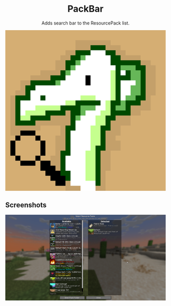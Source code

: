 <div align="center">
<h1>PackBar</h1> 
<p> Adds search bar to the ResourcePack list. </p>

![PackBarIcon](images/icon.png)
</div>

## Screenshots
![Screenshot](images/screenshot.png)